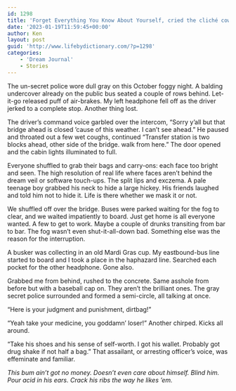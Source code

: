 ```yaml
---
id: 1298
title: 'Forget Everything You Know About Yourself, cried the cliché cowboys!'
date: '2023-01-19T11:59:45+00:00'
author: Ken
layout: post
guid: 'http://www.lifebydictionary.com/?p=1298'
categories:
    - 'Dream Journal'
    - Stories
---
```


The un-secret police wore dull gray on this October foggy night. A balding undercover already on the public bus seated a couple of rows behind. Let-it-go released puff of air-brakes. My left headphone fell off as the driver jerked to a complete stop. Another thing lost.

The driver’s command voice garbled over the intercom, “Sorry y’all but that bridge ahead is closed ’cause of this weather. I can’t see ahead.” He paused and throated out a few wet coughs, continued “Transfer station is two blocks ahead, other side of the bridge. walk from here.” The door opened and the cabin lights illuminated to full.

Everyone shuffled to grab their bags and carry-ons: each face too bright and seen. The high resolution of real life where faces aren’t behind the dream veil or software touch-ups. The split lips and exczema. A pale teenage boy grabbed his neck to hide a large hickey. His friends laughed and told him not to hide it. Life is there whether we mask it or not.

We shuffled off over the bridge. Buses were parked waiting for the fog to clear, and we waited impatiently to board. Just get home is all everyone wanted. A few to get to work. Maybe a couple of drunks transiting from bar to bar. The fog wasn’t even shut-it-all-down bad. Something else was the reason for the interruption.

A busker was collecting in an old Mardi Gras cup. My eastbound-bus line started to board and I took a place in the haphazard line. Searched each pocket for the other headphone. Gone also.

Grabbed me from behind, rushed to the concrete. Same asshole from before but with a baseball cap on. They aren’t the brilliant ones. The gray secret police surrounded and formed a semi-circle, all talking at once.

“Here is your judgment and punishment, dirtbag!”

“Yeah take your medicine, you goddamn’ loser!” Another chirped. Kicks all around.

“Take his shoes and his sense of self-worth. I got his wallet. Probably got drug shake if not half a bag.” That assailant, or arresting officer’s voice, was effeminate and familiar.

*This bum ain’t got no money. Doesn’t even care about himself. Blind him. Pour acid in his ears. Crack his ribs the way he likes ’em.*
